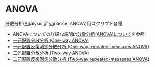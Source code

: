 # ANOVA
分散分析(<u>An</u>alysis <u>o</u>f <u>va</u>riance, ANOVA)用スクリプト各種
- ANOVAについての詳細な説明は[分散分析(ANOVA)について]()を参照
- [一元配置分散分析 (One-way ANOVA)]()
- [一元配置反復測定分散分析 (One-way repeated-measures ANOVA)]()
- [二元配置分散分析 (Two-way ANOVA)]()
- [二元配置反復測定分散分析 (Two-way repeated-measures ANOVA)]()
